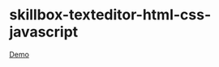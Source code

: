 # skillbox-texteditor-html-css-javascript
[Demo](https://alvar91.github.io/skillbox-texteditor-html-css-javascript/)

